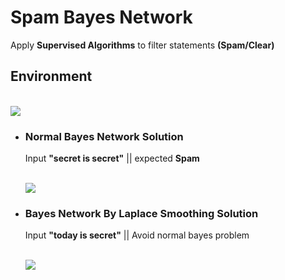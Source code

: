 <h1>Spam Bayes Network</h1>

<p>Apply <b>Supervised Algorithms</b> to filter statements <b>(Spam/Clear)</b> </p>

<h2>Environment</h2>
<br/>
<img src="https://i.imgur.com/bv6ujD3.png"/>

<ul>
  <li>
    <h3>Normal Bayes Network Solution</h3>
    <p>Input <b>"secret is secret"</b> || expected <b>Spam</b></p>
    <br/>
    <img src="https://i.imgur.com/5e8R1Cp.png"/>
  </li>
  <li>
    <h3>Bayes Network By Laplace Smoothing Solution</h3>
    <p>Input <b>"today is secret"</b> || Avoid normal bayes problem</p>
    <br/>
    <img src="https://i.imgur.com/LLfngF2.png"/>
  </li>
</ul>
